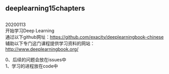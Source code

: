 ## deeplearning15chapters

## 
  20200113  
  开始学习Deep Learning  
  通过以下github网址：https://github.com/exacity/deeplearningbook-chinese  
  辅助以下专门这门课程提供学习资料的网站：http://www.deeplearningbook.org/  
  
  0、后续的问题会放在issues中   
  1、学习的进程放在code中   
